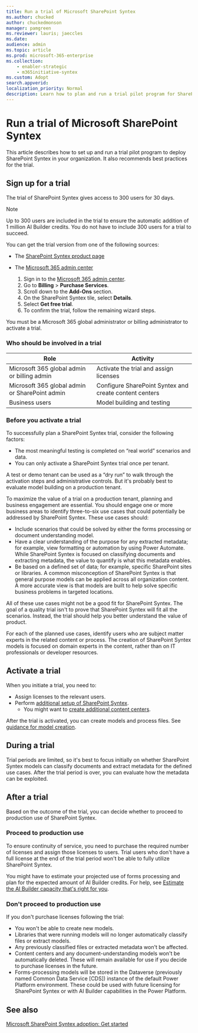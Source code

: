 ```yaml
---
title: Run a trial of Microsoft SharePoint Syntex
ms.author: chucked
author: chuckedmonson
manager: pamgreen
ms.reviewer: lauris; jaeccles
ms.date:
audience: admin
ms.topic: article
ms.prod: microsoft-365-enterprise
ms.collection:
    - enabler-strategic
    - m365initiative-syntex
ms.custom: Adopt
search.appverid:
localization_priority: Normal
description: Learn how to plan and run a trial pilot program for SharePoint Syntex in your organization.
---
```


# Run a trial of Microsoft SharePoint Syntex

This article describes how to set up and run a trial pilot program to deploy SharePoint Syntex in your organization. It also recommends best practices for the trial.

## Sign up for a trial

The trial of SharePoint Syntex gives access to 300 users for 30 days.

> [!NOTE]
> Up to 300 users are included in the trial to ensure the automatic addition of 1 million AI Builder credits. You do not have to include 300 users for a trial to succeed.

You can get the trial version from one of the following sources:

- The [SharePoint Syntex product page](https://www.microsoft.com/microsoft-365/enterprise/sharepoint-syntex?activetab=pivot:overviewtab)

- The [Microsoft 365 admin center](https://admin.microsoft.com)
    1. Sign in to the [Microsoft 365 admin center](https://admin.microsoft.com).
    2. Go to **Billing** > **Purchase Services**.
    3. Scroll down to the **Add-Ons** section.
    4. On the SharePoint Syntex tile, select **Details**.
    5. Select **Get free trial**.
    6. To confirm the trial, follow the remaining wizard steps.

You must be a Microsoft 365 global administrator or billing administrator to activate a trial.

### Who should be involved in a trial

|Role|Activity|
|---|---|
|Microsoft 365 global admin or billing admin|Activate the trial and assign licenses|
|Microsoft 365 global admin or SharePoint admin|Configure SharePoint Syntex and create content centers|
|Business users|Model building and testing|

### Before you activate a trial

To successfully plan a SharePoint Syntex trial, consider the following factors:

- The most meaningful testing is completed on “real world” scenarios and data.
- You can only activate a SharePoint Syntex trial once per tenant.

A test or demo tenant can be used as a “dry run” to walk through the activation steps and administrative controls. But it's probably best to evaluate model building on a production tenant.

To maximize the value of a trial on a production tenant, planning and business engagement are essential. You should engage one or more business areas to identify three-to-six use cases that could potentially be addressed by SharePoint Syntex. These use cases should:

- Include scenarios that could be solved by either the forms processing or document understanding model.
- Have a clear understanding of the purpose for any extracted metadata; for example, view formatting or automation by using Power Automate. While SharePoint Syntex is focused on classifying documents and extracting metadata, the value to quantify is what this metadata enables.
- Be based on a defined set of data; for example, specific SharePoint sites or libraries. A common misconception of SharePoint Syntex is that general purpose models can be applied across all organization content. A more accurate view is that models are built to help solve specific business problems in targeted locations.

All of these use cases might not be a good fit for SharePoint Syntex. The goal of a quality trial isn't to prove that SharePoint Syntex will fit all the scenarios. Instead, the trial should help you better understand the value of product.

For each of the planned use cases, identify users who are subject matter experts in the related content or process. The creation of SharePoint Syntex models is focused on domain experts in the content, rather than on IT professionals or developer resources.

## Activate a trial

When you initiate a trial, you need to:

- Assign licenses to the relevant users.
- Perform [additional setup of SharePoint Syntex](set-up-content-understanding.md).
  - You might want to [create additional content centers](create-a-content-center.md).

After the trial is activated, you can create models and process files. See [guidance for model creation](create-a-content-center.md).

## During a trial

Trial periods are limited, so it's best to focus initially on whether SharePoint Syntex models can classify documents and extract metadata for the defined use cases. After the trial period is over, you can evaluate how the metadata can be exploited.

## After a trial

Based on the outcome of the trial, you can decide whether to proceed to production use of SharePoint Syntex.

### Proceed to production use

To ensure continuity of service, you need to purchase the required number of licenses and assign those licenses to users. Trial users who don't have a full license at the end of the trial period won't be able to fully utilize SharePoint Syntex.

You might have to estimate your projected use of forms processing and plan for the expected amount of AI Builder credits. For help, see [Estimate the AI Builder capacity that's right for you](https://powerapps.microsoft.com/ai-builder-calculator/).

### Don't proceed to production use

If you don't purchase licenses following the trial:

- You won't be able to create new models.
- Libraries that were running models will no longer automatically classify files or extract models.
- Any previously classified files or extracted metadata won't be affected.
- Content centers and any document-understanding models won't be automatically deleted. These will remain available for use if you decide to purchase licenses in the future.
- Forms-processing models will be stored in the Dataverse (previously named Common Data Service [CDS]) instance of the default Power Platform environment. These could be used with future licensing for SharePoint Syntex or with AI Builder capabilities in the Power Platform.

## See also

[Microsoft SharePoint Syntex adoption: Get started](adoption-getstarted.md)

